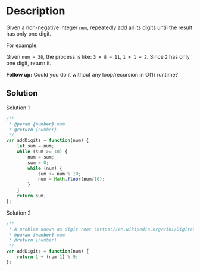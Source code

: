 # Description

Given a non-negative integer `num`, repeatedly add all its digits until the result has only one digit.

For example:

Given `num = 38`, the process is like: `3 + 8 = 11`, `1 + 1 = 2`. Since `2` has only one digit, return it.

**Follow up:**
Could you do it without any loop/recursion in O(1) runtime?

## Solution
Solution 1
```javascript
/**
 * @param {number} num
 * @return {number}
 */
var addDigits = function(num) {
    let sum = num;
    while (sum >= 10) {
        num = sum;
        sum = 0;
        while (num) {
            sum += num % 10;
            num = Math.floor(num/10);
        }
    }
    return sum;
};
```
Solution 2
```javascript
/**
 * A problem known as digit root (https://en.wikipedia.org/wiki/Digital_root#Congruence_formula)
 * @param {number} num
 * @return {number}
 */
var addDigits = function(num) {
    return 1 + (num-1) % 9;
};
```